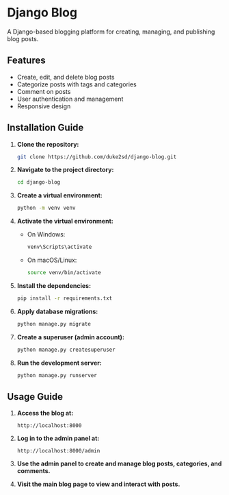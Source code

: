 # Django Blog

A Django-based blogging platform for creating, managing, and publishing blog posts.

## Features

- Create, edit, and delete blog posts
- Categorize posts with tags and categories
- Comment on posts
- User authentication and management
- Responsive design

## Installation Guide

1. **Clone the repository:**
    ```bash
    git clone https://github.com/duke2sd/django-blog.git
    ```

2. **Navigate to the project directory:**
    ```bash
    cd django-blog
    ```

3. **Create a virtual environment:**
    ```bash
    python -m venv venv
    ```

4. **Activate the virtual environment:**
    - On Windows:
        ```bash
        venv\Scripts\activate
        ```
    - On macOS/Linux:
        ```bash
        source venv/bin/activate
        ```

5. **Install the dependencies:**
    ```bash
    pip install -r requirements.txt
    ```

6. **Apply database migrations:**
    ```bash
    python manage.py migrate
    ```

7. **Create a superuser (admin account):**
    ```bash
    python manage.py createsuperuser
    ```

8. **Run the development server:**
    ```bash
    python manage.py runserver
    ```

## Usage Guide

1. **Access the blog at:**
    ```
    http://localhost:8000
    ```

2. **Log in to the admin panel at:**
    ```
    http://localhost:8000/admin
    ```

3. **Use the admin panel to create and manage blog posts, categories, and comments.**

4. **Visit the main blog page to view and interact with posts.**
